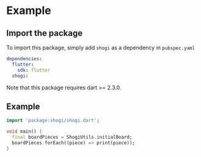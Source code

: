 # Example

## Import the package

To import this package, simply add `shogi` as a dependency in `pubspec.yaml`

```yaml
dependencies:
  flutter:
    sdk: flutter
  shogi:
```

Note that this package requires dart >= 2.3.0.

## Example

```dart
import 'package:shogi/shogi.dart';

void main() {
  final boardPieces = ShogiUtils.initialBoard;
  boardPieces.forEach((piece) => print(piece));
}
```